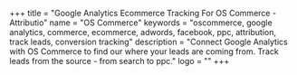 +++
title = "Google Analytics Ecommerce Tracking For OS Commerce - Attributio"
name = "OS Commerce"
keywords = "oscommerce, google analytics, commerce, ecommerce, adwords, facebook, ppc, attribution, track leads, conversion tracking"
description = "Connect Google Analytics with OS Commerce to find our where your leads are coming from. Track leads from the source - from search to ppc."
logo = ""
+++
